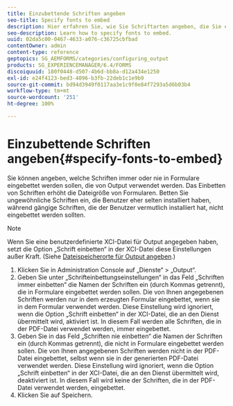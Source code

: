 ```yaml
---
title: Einzubettende Schriften angeben
seo-title: Specify fonts to embed
description: Hier erfahren Sie, wie Sie Schriftarten angeben, die Sie einbetten möchten.
seo-description: Learn how to specify fonts to embed.
uuid: 02da5c00-0467-4633-a076-c36725cbfbad
contentOwner: admin
content-type: reference
geptopics: SG_AEMFORMS/categories/configuring_output
products: SG_EXPERIENCEMANAGER/6.4/FORMS
discoiquuid: 180f0448-d507-4b6d-bb8a-d12a434e1250
exl-id: e24f4123-bed3-4096-b3fb-22deb1c1e9b9
source-git-commit: bd94d3949f0117aa3e1c9f0e84f7293a5d6b03b4
workflow-type: tm+mt
source-wordcount: '251'
ht-degree: 100%

---
```


# Einzubettende Schriften angeben{#specify-fonts-to-embed}

Sie können angeben, welche Schriften immer oder nie in Formulare eingebettet werden sollen, die von Output verwendet werden. Das Einbetten von Schriften erhöht die Dateigröße von Formularen. Betten Sie ungewöhnliche Schriften ein, die Benutzer eher selten installiert haben, während gängige Schriften, die der Benutzer vermutlich installiert hat, nicht eingebettet werden sollten.

>[!NOTE]
>
>Wenn Sie eine benutzerdefinierte XCI-Datei für Output angegeben haben, setzt die Option „Schrift einbetten“ in der XCI-Datei diese Einstellungen außer Kraft. (Siehe [Dateispeicherorte für Output angeben](/help/forms/using/admin-help/specify-file-locations-output.md#specify-file-locations-for-output).)

1. Klicken Sie in Administration Console auf „Dienste“ > „Output“.
1. Geben Sie unter „Schrifteinbettungseinstellungen“ in das Feld „Schriften immer einbetten“ die Namen der Schriften ein (durch Kommas getrennt), die in Formulare eingebettet werden sollen. Die von Ihnen angegebenen Schriften werden nur in dem erzeugten Formular eingebettet, wenn sie in dem Formular verwendet werden. Diese Einstellung wird ignoriert, wenn die Option „Schrift einbetten“ in der XCI-Datei, die an den Dienst übermittelt wird, aktiviert ist. In diesem Fall werden alle Schriften, die in der PDF-Datei verwendet werden, immer eingebettet.
1. Geben Sie in das Feld „Schriften nie einbetten“ die Namen der Schriften ein (durch Kommas getrennt), die nicht in Formulare eingebettet werden sollen. Die von Ihnen angegebenen Schriften werden nicht in der PDF-Datei eingebettet, selbst wenn sie in der generierten PDF-Datei verwendet werden. Diese Einstellung wird ignoriert, wenn die Option „Schrift einbetten“ in der XCI-Datei, die an den Dienst übermittelt wird, deaktiviert ist. In diesem Fall wird keine der Schriften, die in der PDF-Datei verwendet werden, eingebettet.
1. Klicken Sie auf Speichern.

